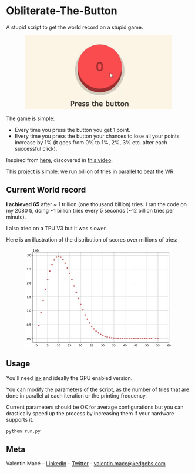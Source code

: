 # Obliterate-The-Button
A stupid script to get the world record on a stupid game.

<p align="center">
  <img src="img/main_animation.gif">
</p>

The game is simple:
- Every time you press the button you get 1 point.
- Every time you press the button your chances to lose all your points increase by 1% (it goes from 0% to 1%, 2%, 3% etc. after each successful click).

Inspired from [here](https://elendow.itch.io/the-button), discovered in [this video](https://www.youtube.com/shorts/DTG5HIxR9H8).

This project is simple: we run billion of tries in parallel to beat the WR.

## Current World record

<b>I achieved 65</b> after ~ 1 trillion (one thousand billion) tries. I ran the code on my 2080 ti, doing ~1 billion tries every 5 seconds (~12 billion tries per minute).

I also tried on a TPU V3 but it was slower.

Here is an illustration of the distribution of scores over millions of tries:
<p align="center">
  <img src="img/distribution_of_scores.jpg">
</p>

## Usage

You'll need [jax](https://github.com/google/jax) and ideally the GPU enabled version.

You can modify the parameters of the script, as the number of tries that are done in parallel at each iteration or the printing frequency.

Current parameters should be OK for average configurations but you can drastically speed up the process by increasing them if your hardware supports it.

```sh
python run.py
```
## Meta

Valentin Macé – [LinkedIn](https://www.linkedin.com/in/valentin-mac%C3%A9-310683165/) – [Twitter](https://twitter.com/ValentinMace) - valentin.mace@kedgebs.com

